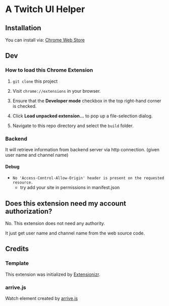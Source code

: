 # A Twitch UI Helper

## Installation

You can install via: [Chrome Web Store](https://chrome.google.com/webstore/detail/twitch-helper/edgphiiilapbafflfeflpoplimgphhgn?hl=zh-TW)

## Dev

### How to load this Chrome Extension

1. `git clone` this project

2. Visit `chrome://extensions` in your browser.

3. Ensure that the **Developer mode** checkbox in the top right-hand corner is checked.

4. Click **Load unpacked extension…** to pop up a file-selection dialog.

5. Navigate to this repo directory and select the `build` folder.

### Backend

It will retrieve information from backend server via http connection. (given user name and channel name)

#### Debug

* `No 'Access-Control-Allow-Origin' header is present on the requested resource.`
    * try add your site in permissions in manifest.json

## Does this extension need my account authorization?

No. This extension does not need any authority.

It just get user name and channel name from the web source code.


## Credits

### Template

This extension was initialized by [Extensionizr](http://extensionizr.com/).

### arrive.js

Watch element created by [arrive.js](https://github.com/uzairfarooq/arrive)

